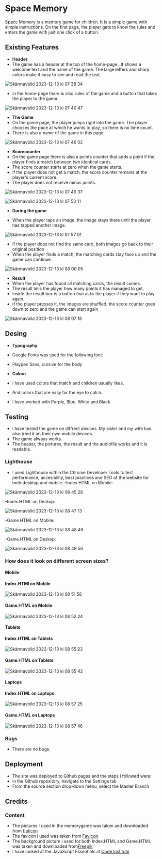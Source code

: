 # Space Memory

Space Memory is a memory game for children. It is a simple game with simple instructions. On the first page, the player gets to know the rules and enters the game with just one click of a button.

## Existing Features

- **Header**
- The game has a header at the top of the home-page . It shows a welcome text and the name of the game. The large letters and sharp colors make it easy to see and read the text.

![Skärmavbild 2023-12-13 kl  07 38 34](https://github.com/matgus217/space-memory/assets/147818054/7ac7a708-ff54-42fa-b89b-a9242f3a7c04)

- In the home-page there is also rules of the game and a button that takes the player to the game.

![Skärmavbild 2023-12-13 kl  07 40 47](https://github.com/matgus217/space-memory/assets/147818054/8ea11c8e-1168-41fb-9aa3-41d18badac64)

- **The Game**
- On the game page, the player jumps right into the game. The player chooses the pace at which he wants to play, so there is no time count.
- There is also a name of the game in this page.

![Skärmavbild 2023-12-13 kl  07 46 02](https://github.com/matgus217/space-memory/assets/147818054/1d387976-19c3-419b-aa34-79f8e1aac1f1)

- **Scorecounter**
- On the game page there is also a points counter that adds a point if the player finds a match between two identical cards.
- The score counter starts at zero when the game starts.
- If the player does not get a match, the score counter remains at the player's current score.
- The player does not receive minus points.

![Skärmavbild 2023-12-13 kl  07 49 37](https://github.com/matgus217/space-memory/assets/147818054/3e2abbe4-4214-4762-bdc0-fc92f79a9c4c)

![Skärmavbild 2023-12-13 kl  07 50 11](https://github.com/matgus217/space-memory/assets/147818054/6a51ccec-9a04-478e-858a-294012097b8d)

- **During the game**

- When the player taps an image, the image stays there until the player has tapped another image.

![Skärmavbild 2023-12-13 kl  07 57 01](https://github.com/matgus217/space-memory/assets/147818054/ed090313-fc54-47be-81f3-1035a77b2201)

- If the player does not find the same card, both images go back to their original position
- When the player finds a match, the matching cards stay face up and the game can continue.

![Skärmavbild 2023-12-13 kl  08 00 05](https://github.com/matgus217/space-memory/assets/147818054/26413e90-e31f-4765-bfdc-5033c06604c3)

- **Result**
- When the player has found all matching cards, the result comes.
- The result tells the player how many points it has managed to get.
- Inside the result box is a button that asks the player if they want to play again.
- If the player presses it, the images are shuffled, the score counter goes down to zero and the game can start again

![Skärmavbild 2023-12-13 kl  08 07 18](https://github.com/matgus217/space-memory/assets/147818054/0cb4f6ca-0b7c-460f-b510-ae63eed2b1f6)

## Desing

- **Typography**
- Google Fonts was used for the following font:
- Playpen Sans, cursive for the body

- **Colour**
- I have used colors that match and children usually likes.
- And colors that are easy for the eye to catch.
- I have worked with Purple, Blue, White and Black.

## Testing

- I have tested the game on diffrent devices. My sister and my wife has also tried it on their own mobile devices.
- The game always works.
- The header, the pictures, the result and the audiofile works and it is readable.

### Lighthouse

- I used Lighthouse within the Chrome Developer Tools to test performance, accesibility, best practices and SEO of the website for both desktop and mobile.
-Index.HTML on Mobile:

![Skärmavbild 2023-12-13 kl  08 45 28](https://github.com/matgus217/space-memory/assets/147818054/796d1e58-e44b-4456-a5ae-15d3b10bc2be)

-Index.HTML on Deskop:

![Skärmavbild 2023-12-13 kl  08 47 13](https://github.com/matgus217/space-memory/assets/147818054/b42b56a3-e73c-4c3f-a03d-b362dfbf2067)

-Game.HTML on Mobile:

![Skärmavbild 2023-12-13 kl  08 48 49](https://github.com/matgus217/space-memory/assets/147818054/419fde80-50a0-44ed-9c0a-a767286961d5)

-Game.HTML on Deskop:

![Skärmavbild 2023-12-13 kl  08 49 56](https://github.com/matgus217/space-memory/assets/147818054/4c427bb0-f7d6-4e93-b5ee-0ced9ca84706)

### How does it look on different screen sizes?

#### Mobile

#### Index.HTMl on Mobile

![Skärmavbild 2023-12-13 kl  08 51 58](https://github.com/matgus217/space-memory/assets/147818054/eb21c2e2-58b1-4c90-bd31-66e6e74ea431)

#### Game.HTML on Mobile

![Skärmavbild 2023-12-13 kl  08 52 24](https://github.com/matgus217/space-memory/assets/147818054/55a7cd58-4e7a-4a90-8469-9ae85de92a54)

#### Tablets

#### Index.HTML on Tablets

![Skärmavbild 2023-12-13 kl  08 55 23](https://github.com/matgus217/space-memory/assets/147818054/1f654a10-d97a-43ce-a2a6-4c4c7613d666)

#### Game.HTML on Tablets

![Skärmavbild 2023-12-13 kl  08 55 42](https://github.com/matgus217/space-memory/assets/147818054/ae8b45ac-2aab-404c-8ec8-1caee364d286)

#### Laptops

#### Index.HTML on Laptops

![Skärmavbild 2023-12-13 kl  08 57 25](https://github.com/matgus217/space-memory/assets/147818054/317cc791-2a63-40ca-8ece-3c6f6b20aafa)

#### Game.HTML on Laptops

![Skärmavbild 2023-12-13 kl  08 57 46](https://github.com/matgus217/space-memory/assets/147818054/c5aa3ee5-8644-4dfc-82ce-c30b7a4f6198)

### Bugs

- There are no bugs.

## Deployment

- The site was deployed to Github pages and the steps i followed were:
- In the Github repository, navigate to the Settings tab
- From the source section drop-down menu, select the Master Branch

## Credits

### Content

- The pictures I used in the memorygame was taken and downloaded from [flaticon](https://www.flaticon.com/)
- The favicon i used was taken from [Favicon](https://favicon.io/)
- The background picture i used for both Index.HTML and Game.HTML was taken and downloaded from[Freepik](https://www.freepik.com/)
- I have looked at the JavaScript Essentials at [Code Institute](https://learn.codeinstitute.net/dashboard)
